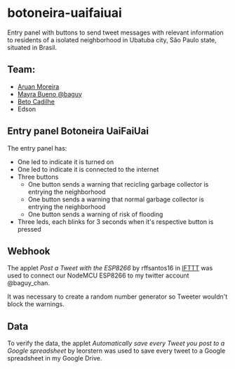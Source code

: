 # botoneira-uaifaiuai
Entry panel with buttons to send tweet messages with relevant information to residents of a isolated neighborhood in Ubatuba city, São Paulo state, situated in Brasil.

## Team:
- [Aruan Moreira](aruanmoraes@gmail.com)
- [Mayra Bueno @baguy](https://github.com/baguy)
- [Beto Cadilhe](https://github.com/cadilhe)
- Edson

## Entry panel Botoneira UaiFaiUai
The entry panel has:
- One led to indicate it is turned on
- One led to indicate it is connected to the internet
- Three buttons
  - One button sends a warning that recicling garbage collector is entrying the neighborhood
  - One button sends a warning that normal garbage collector is entrying the neighborhood
  - One button sends a warning of risk of flooding
- Three leds, each blinks for 3 seconds when it's respective button is pressed

## Webhook
The applet _Post a Tweet with the ESP8266_ by rffsantos16 in [IFTTT](https://ifttt.com/) was used to connect our NodeMCU ESP8266 to my twitter account @baguy_chan.

It was necessary to create a random number generator so Tweeter wouldn't block the warnings.

## Data
To verify the data, the applet _Automatically save every Tweet you post to a Google spreadsheet_ by leorstern was used to save every tweet to a Google spreadsheet in my Google Drive.
